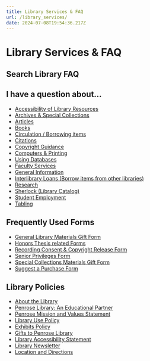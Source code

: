 ```yaml
---
title: Library Services & FAQ
url: /library_services/
date: 2024-07-08T19:54:36.217Z
---
```


<div clasmain-and-footer">
<div class="main">
<div class="page-title">
<h1>Library Services &amp; FAQ</h1>
</div>
<main id="main" class="secondary-main">
<h2 id="search-library-faq">Search Library FAQ</h2>

<script src="https://asklibrarian.whitman.edu/1.0/widgets/3143"></script>
<div id="s-la-widget-3143"></div> <div style="display:block; clear:both">
<div id="q1" class="pull-left">
<h2 id="i-have-a-question-about">I have a question about…</h2>
<ul>
<li><a href="https://asklibrarian.whitman.edu/faq/332328">Accessibility of Library Resources</a></li>
<li><a href="http://asklibrarian.whitman.edu/search/?t=0&amp;adv=1&amp;topics=Archives%20%26%20Special%20Collections">Archives &amp; Special Collections</a></li>
<li><a href="http://asklibrarian.whitman.edu/search/?t=0&amp;adv=1&amp;topics=Articles">Articles</a></li>
<li><a href="http://asklibrarian.whitman.edu/search/?t=0&amp;adv=1&amp;topics=Books">Books</a></li>
<li><a href="http://asklibrarian.whitman.edu/search/?t=0&amp;adv=1&amp;topics=Circulation">Circulation / Borrowing items</a></li>
<li><a href="http://asklibrarian.whitman.edu/search/?topics=Citations">Citations</a></li>
<li><a href="http://libguides.whitman.edu/copyright_ip">Copyright Guidance</a></li>
<li><a href="http://asklibrarian.whitman.edu/search/?t=0&amp;adv=1&amp;topics=Computers%20%26%20Printing">Computers &amp; Printing</a></li>
<li><a href="http://asklibrarian.whitman.edu/search/?t=0&amp;adv=1&amp;topics=Databases">Using Databases</a></li>
<li><a href="http://asklibrarian.whitman.edu/search/?t=0&amp;adv=1&amp;topics=Faculty%20Services">Faculty Services</a></li>
<li><a href="http://asklibrarian.whitman.edu/search/?t=0&amp;adv=1&amp;topics=General%20Information">General Information</a></li>
<li><a href="http://asklibrarian.whitman.edu/search/?t=0&amp;adv=1&amp;topics=ILL">Interlibrary Loans (Borrow items from other libraries)</a></li>
<li><a href="http://asklibrarian.whitman.edu/search/?t=0&amp;adv=1&amp;topics=Research">Research</a></li>
<li><a href="http://asklibrarian.whitman.edu/search/?t=0&amp;adv=1&amp;topics=Sherlock">Sherlock (Library Catalog)</a><a href="%https://asklibrarian.whitman.edu/faq/154051"></a><a href="https://asklibrarian.whitman.edu/search/?t=0&amp;adv=1&amp;topics=Student%20Employment"></a></li>
<li><a href="https://asklibrarian.whitman.edu/search/?t=0&amp;adv=1&amp;topics=Student%20Employment">Student Employment</a></li>
<li><a href="https://asklibrarian.whitman.edu/faq/154051">Tabling</a></li>
</ul>
</div>
<div id="q2" class="pull-right">
<h2 id="frequently-used-forms">Frequently Used Forms</h2>
<ul>
<li><a href="http://works.whitman.edu/giftform">General Library Materials Gift Form</a></li>
<li><a href="https://library.whitman.edu/thesis/#downloads">Honors Thesis related Forms</a></li>
<li><a href="http://works.whitman.edu/recordingconsentform">Recording Consent &amp; Copyright Release Form</a></li>
<li><a href="http://works.whitman.edu/seniorprivileges">Senior Privileges Form</a></li>
<li><a href="http://works.whitman.edu/archivesgiftform">Special Collections Materials Gift Form</a></li>
<li><a href="https://works.whitman.edu/purchasesuggestion">Suggest a Purchase Form</a></li>
</ul>
<h2 id="library-policies">Library Policies</h2>
<ul>
<li><a href="https://library.whitman.edu/about_the_library/">About the Library</a></li>
<li><a href="https://library.whitman.edu/about_the_library/#penrose-library-an-educational-partner">Penrose Library: An Educational Partner</a></li>
<li><a href="https://library.whitman.edu/about_the_library/#penrose-mission-and-values-statement">Penrose Mission and Values Statement</a></li>
<li><a href="https://library.whitman.edu/about_the_library/#library-use-policy">Library Use Policy</a></li>
<li><a href="https://library.whitman.edu/about_the_library/#penrose-library-exhibits-and-display-policy">Exhibits Policy</a></li>
<li><a href="https://library.whitman.edu/about_the_library/#gifts-to-penrose-library">Gifts to Penrose Library</a></li>
<li><a href="https://library.whitman.edu/about_the_library/#library-accessibility-statement">Library Accessibility Statement</a></li>
<li><a href="https://library.whitman.edu/about_the_library/#library-newsletter">Library Newsletter</a></li>
<li><a href="https://library.whitman.edu/about_the_library/#location-and-directions">Location and Directions</a></li>
</ul>
</div>
</div>
</main>
</div>
</div>
